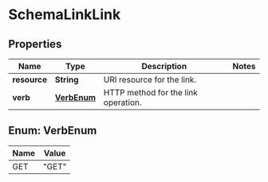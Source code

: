 # SchemaLinkLink

## Properties
Name | Type | Description | Notes
------------ | ------------- | ------------- | -------------
**resource** | **String** | URI resource for the link. | 
**verb** | [**VerbEnum**](#VerbEnum) | HTTP method for the link operation. | 

<a name="VerbEnum"></a>
## Enum: VerbEnum
Name | Value
---- | -----
GET | &quot;GET&quot;
